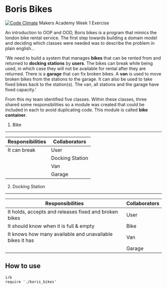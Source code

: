 Boris Bikes
===========
[![Code Climate](https://codeclimate.com/github/ralake/Boris-Bikes/badges/gpa.svg)](https://codeclimate.com/github/ralake/Boris-Bikes)
Makers Academy Week 1 Exercise

An introduction to OOP and OOD, Boris bikes is a program that mimics the london bike rental service. The first step towards building a domain model and deciding which classes were needed was to describe the problem in plain english...

'We need to build a system that manages **bikes** that can be rented from and returned to **docking stations** by **users**. The bikes can break while being used, in which case they will not be available for rental after they are returned. There is a **garage** that can fix broken bikes. A **van** is used to move broken bikes from the stations to the garage. It can also be used to take fixed bikes back to the station(s). The van, all stations and the garage have fixed capacity.'

From this my team identified five classes. Within these classes, three shared some responsibilities so a module was created that could be included in each to avoid duplicating code. This module is called **bike container**.

1. Bike
-------

|Responsibilities | Collaborators|
|-----------------|--------------|
|It can break                 |User |
|                 |Docking Station |
|                 | Van|
|                 | Garage |

2. Docking Station
------------------

|Responsibilities | Collaborators|
|-----------------|--------------|
|It holds, accepts and releases fixed and broken bikes                 |User |
|It should know when it is full & empty                  |Bike |
|It knows how many available and unavailable bikes it has               | Van|
|                | Garage |
How to use
----------
```shell
irb
require './boris_bikes'
```
